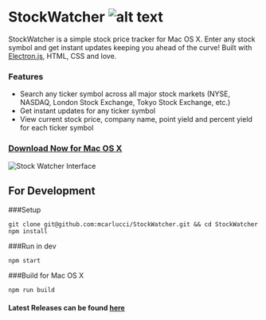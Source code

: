 # StockWatcher ![alt text](http://s21.postimg.org/4ay6xt9pz/Logomakr_4_GLSRg.png "StockWatcher")

StockWatcher is a simple stock price tracker for Mac OS X. Enter any stock symbol and get instant updates keeping you ahead of the curve! Built with [Electron.js](http://electron.atom.io/), HTML, CSS and love.

### Features
- Search any ticker symbol across all major stock markets (NYSE, NASDAQ, London Stock Exchange, Tokyo Stock Exchange, etc.)
- Get instant updates for any ticker symbol
- View current stock price, company name, point yield and percent yield for each ticker symbol

### [Download Now for Mac OS X](https://github.com/mcarlucci/StockWatcher/releases/download/v1.0.0/StockWatcher-Mac-OS-X.app.zip)

![Stock Watcher Interface](https://s22.postimg.org/a84uy38rl/Screen_Shot_2016_11_27_at_2_55_26_PM.png)

## For Development

###Setup
```
git clone git@github.com:mcarlucci/StockWatcher.git && cd StockWatcher
npm install
```

###Run in dev
```
npm start
```

###Build for Mac OS X
```
npm run build
```

#### Latest Releases can be found [here](https://github.com/mcarlucci/StockWatcher/releases/)
